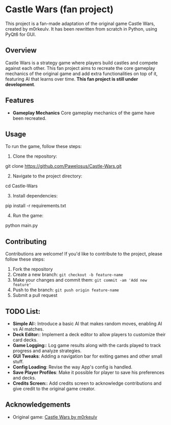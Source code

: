 # Castle Wars (fan project)

This project is a fan-made adaptation of the original game Castle Wars, created by m0rkeulv.
It has been rewritten from scratch in Python, using PyQt6 for GUI.

## Overview

Castle Wars is a strategy game where players build castles and compete against each other. This fan project aims to recreate the core gameplay mechanics of the original game and add extra functionalities on top of it, featuring AI that learns over time. **This fan project is still under development**.

## Features

- **Gameplay Mechanics** Core gameplay mechanics of the game have been recreated.

## Usage

To run the game, follow these steps:

1. Clone the repository:

git clone https://github.com/Pawelosus/Castle-Wars.git

2. Navigate to the project directory:

cd Castle-Wars

3. Install dependencies:

pip install -r requirements.txt

4. Run the game:

python main.py

## Contributing

Contributions are welcome! If you'd like to contribute to the project, please follow these steps:

1. Fork the repository
2. Create a new branch: `git checkout -b feature-name`
3. Make your changes and commit them: `git commit -am 'Add new feature'`
4. Push to the branch: `git push origin feature-name`
5. Submit a pull request

## TODO List:

- **Simple AI:**: Introduce a basic AI that makes random moves, enabling AI vs AI matches.
- **Deck Editor:**: Implement a deck editor to allow players to customize their card decks.
- **Game Logging:**: Log game results along with the cards played to track progress and analyze strategies.
- **GUI Tweaks**: Adding a navigation bar for exiting games and other small stuff.
- **Config Loading**: Revise the way App's config is handled.
- **Save Player Profiles**: Make it possible for player to save his preferences and decks.
- **Credits Screen:**: Add credits screen to acknowledge contributions and give credit to the original game creator.

## Acknowledgements

- Original game: [Castle Wars by m0rkeulv](https://cdn.m0rkeulv.net/games/html5/cwo/normal.html)